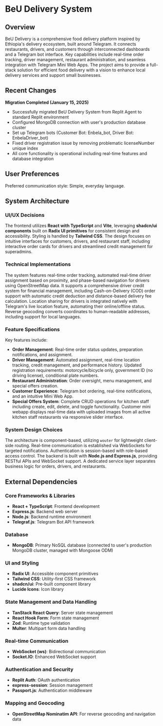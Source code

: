 # BeU Delivery System

## Overview
BeU Delivery is a comprehensive food delivery platform inspired by Ethiopia's delivery ecosystem, built around Telegram. It connects restaurants, drivers, and customers through interconnected dashboards and a Telegram bot interface. Key capabilities include real-time order tracking, driver management, restaurant administration, and seamless integration with Telegram Mini Web Apps. The project aims to provide a full-stack solution for efficient food delivery with a vision to enhance local delivery services and support small businesses.

## Recent Changes
**Migration Completed (January 15, 2025)**
- Successfully migrated BeU Delivery System from Replit Agent to standard Replit environment
- Configured MongoDB connection with user's production database cluster
- Set up Telegram bots (Customer Bot: Enbela_bot, Driver Bot: EnbelaDriver_bot) 
- Fixed driver registration issue by removing problematic licenseNumber unique index
- All core functionality is operational including real-time features and database integration

## User Preferences
Preferred communication style: Simple, everyday language.

## System Architecture

### UI/UX Decisions
The frontend utilizes **React with TypeScript** and **Vite**, leveraging **shadcn/ui components** built on **Radix UI primitives** for consistent design and accessibility. Styling is handled by **Tailwind CSS**. The design focuses on intuitive interfaces for customers, drivers, and restaurant staff, including interactive order cards for drivers and streamlined credit management for superadmins.

### Technical Implementations
The system features real-time order tracking, automated real-time driver assignment based on proximity, and phase-based navigation for drivers using OpenStreetMap data. It supports a comprehensive driver credit system for financial management, including Cash-on-Delivery (COD) order support with automatic credit deduction and distance-based delivery fee calculation. Location sharing for drivers is integrated natively with Telegram's live location feature, automating their online/offline status. Reverse geocoding converts coordinates to human-readable addresses, including support for local languages.

### Feature Specifications
Key features include:
- **Order Management**: Real-time order status updates, preparation notifications, and assignment.
- **Driver Management**: Automated assignment, real-time location tracking, credit management, and performance history. Updated registration requirements: motorcycle/bicycle only, government ID (no driving license), conditional plate numbers.
- **Restaurant Administration**: Order oversight, menu management, and special offers creation.
- **Customer Experience**: Telegram bot ordering, real-time notifications, and an intuitive Mini Web App.
- **Special Offers System**: Complete CRUD operations for kitchen staff including create, edit, delete, and toggle functionality. Customer mini webapp displays real-time data with uploaded images from all active kitchen staff restaurants via responsive slider interface.

### System Design Choices
The architecture is component-based, utilizing `wouter` for lightweight client-side routing. Real-time communication is established via WebSockets for targeted notifications. Authentication is session-based with role-based access control. The backend is built with **Node.js and Express.js**, providing RESTful APIs and WebSocket support. A dedicated service layer separates business logic for orders, drivers, and restaurants.

## External Dependencies

### Core Frameworks & Libraries
- **React + TypeScript**: Frontend development
- **Express.js**: Backend web server
- **Node.js**: Backend runtime environment
- **Telegraf.js**: Telegram Bot API framework

### Database
- **MongoDB**: Primary NoSQL database (connected to user's production MongoDB cluster, managed with Mongoose ODM)

### UI and Styling
- **Radix UI**: Accessible component primitives
- **Tailwind CSS**: Utility-first CSS framework
- **shadcn/ui**: Pre-built component library
- **Lucide Icons**: Icon library

### State Management and Data Handling
- **TanStack React Query**: Server state management
- **React Hook Form**: Form state management
- **Zod**: Runtime type validation
- **Multer**: Multipart form data handling

### Real-time Communication
- **WebSocket (ws)**: Bidirectional communication
- **Socket.IO**: Enhanced WebSocket support

### Authentication and Security
- **Replit Auth**: OAuth authentication
- **express-session**: Session management
- **Passport.js**: Authentication middleware

### Mapping and Geocoding
- **OpenStreetMap Nominatim API**: For reverse geocoding and navigation data